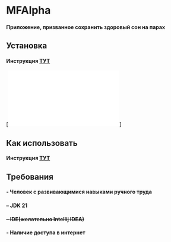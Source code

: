  # MFAlpha
#### Приложение, призванное сохранить здоровый сон на парах

## Установка
#### Инструкция [ТУТ](INSTALL.md)
[![telegram-cloud-photo-size-2-5332351827158626112-y](INSTALL.md)]


## Как использовать
#### Инструкция [ТУТ](HOWTOUSE.md)

## Требования
#### - Человек с развивающимися навыками ручного труда
#### – JDK 21
#### ~~– IDE(желательно Intellij IDEA)~~
#### - Наличие доступа в интернет

